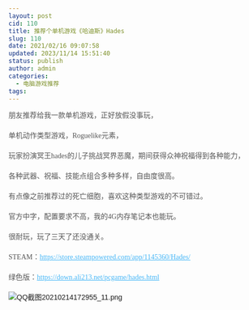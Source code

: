 ```yaml
---
layout: post
cid: 110
title: 推荐个单机游戏《哈迪斯》Hades
slug: 110
date: 2021/02/16 09:07:58
updated: 2023/11/14 15:51:40
status: publish
author: admin
categories: 
  - 电脑游戏推荐
tags: 
---
```



<div alt="潮男心博客 www.cnx0.com">
	<p style="margin-top:0px;margin-bottom:20px;white-space:normal;overflow-wrap:break-word;color:#555555;font-family:&quot;font-size:15px;">
		朋友推荐给我一款单机游戏，正好放假没事玩，
	</p>
	<p style="margin-top:0px;margin-bottom:20px;white-space:normal;overflow-wrap:break-word;color:#555555;font-family:&quot;font-size:15px;">
		单机动作类型游戏，Roguelike元素，
	</p>
	<p style="margin-top:0px;margin-bottom:20px;white-space:normal;overflow-wrap:break-word;color:#555555;font-family:&quot;font-size:15px;">
		玩家扮演冥王<span class="wp_keywordlink_affiliate">hades</span>的儿子挑战冥界恶魔，期间获得众神祝福得到各种能力，
	</p>
	<p style="margin-top:0px;margin-bottom:20px;white-space:normal;overflow-wrap:break-word;color:#555555;font-family:&quot;font-size:15px;">
		各种武器、祝福、技能点组合多种多样，自由度很高。
	</p>
	<p style="margin-top:0px;margin-bottom:20px;white-space:normal;overflow-wrap:break-word;color:#555555;font-family:&quot;font-size:15px;">
		有点像之前推荐过的死亡细胞，喜欢这种类型游戏的不可错过。
	</p>
	<p style="margin-top:0px;margin-bottom:20px;white-space:normal;overflow-wrap:break-word;color:#555555;font-family:&quot;font-size:15px;">
		官方中字，配置要求不高，我的4G内存笔记本也能玩。
	</p>
	<p style="margin-top:0px;margin-bottom:20px;white-space:normal;overflow-wrap:break-word;color:#555555;font-family:&quot;font-size:15px;">
		很耐玩，玩了三天了还没通关。
	</p>
	<p style="margin-top:0px;margin-bottom:20px;white-space:normal;overflow-wrap:break-word;color:#555555;font-family:&quot;font-size:15px;">
		STEAM：<a target="_blank" href="https://store.steampowered.com/app/1145360/Hades/" class="external" style="background:0px 0px;color:#45B6F7;transition:color 0.25s ease 0s, background-color 0.25s ease 0s;">https://store.steampowered.com/app/1145360/Hades/</a>
	</p>
	<p style="margin-top:0px;margin-bottom:20px;white-space:normal;overflow-wrap:break-word;color:#555555;font-family:&quot;font-size:15px;">
		绿色版：<a target="_blank" href="https://down.ali213.net/pcgame/hades.html" class="external" style="background:0px 0px;color:#45B6F7;transition:color 0.25s ease 0s, background-color 0.25s ease 0s;">https://down.ali213.net/pcgame/hades.html</a>
	</p>
	<p style="font-family:sans-serif;white-space:normal;">
		<img src="https://www.wanmeizy.com/uploads/ueditor/upload/image/20210214/161329508152930163.png" title="161329508152930163.png" alt="QQ截图20210214172955_11.png" />
	</p>
	<p>
		<br />
	</p>
</div>